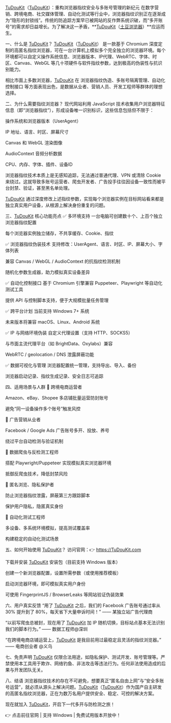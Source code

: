 <a href="https://www.tudoukit.com">TuDouKit</a>（<a href="https://www.tudoukit.com">TuDouKit</a>）：重构浏览器指纹安全与多账号管理的新纪元
在数字营销、跨境电商、社交媒体管理、自动化测试等行业中，浏览器指纹识别正在逐渐成为“隐形的封锁线”。传统的防追踪方案早已被网站的反作弊系统识破，而“多开账号”的需求却日益增长。为了解决这一矛盾，**<a href="https://www.tudoukit.com">TuDouKit</a>（<a href="https://www.tudoukit.com">土豆浏览器</a>）**应运而生。

一、什么是 <a href="https://www.tudoukit.com">TuDouKit</a>？
<a href="https://www.tudoukit.com">TuDouKit</a>（<a href="https://www.tudoukit.com">TuDouKit</a>） 是一款基于 Chromium 深度定制的高匿名指纹浏览器，可在一台计算机上模拟多个完全独立的浏览器环境。每个环境都可以自定义操作系统信息、浏览器版本、IP代理、WebRTC、字体、时区、Canvas、WebGL 等几十项硬件与软件指纹参数，达到极高的伪装性与抗识别能力。

相比市面上多数浏览器，<a href="https://www.tudoukit.com">TuDouKit</a> 在 浏览器指纹伪造、多账号隔离管理、自动化控制接口 等方面表现出色，是数据从业者、营销人员、开发工程师等群体的理想选择。

二、为什么需要指纹浏览器？
现代网站利用 JavaScript 技术收集用户浏览器特征信息（即“浏览器指纹”），形成设备唯一识别标识，这些信息包括但不限于：

操作系统和浏览器版本（UserAgent）

IP 地址、语言、时区、屏幕尺寸

Canvas 和 WebGL 渲染图像

AudioContext 音频分析数据

CPU、内存、字体、插件、设备ID

浏览器指纹技术本质上是无感知追踪，无法通过普通代理、VPN 或清除 Cookie 来绕过。这就导致多账号运营者、爬虫开发者、广告投手往往因设备一致性而被平台封禁、验证，甚至黑名单处理。

<a href="https://www.tudoukit.com">TuDouKit</a> 通过深度修改上述指纹参数，实现每个浏览器实例在目标网站看来都是独立真实用户设备，从根源上解决身份重复的问题。

三、<a href="https://www.tudoukit.com">TuDouKit</a> 核心功能亮点
✅ 多环境支持
一台电脑可创建数十个、上百个独立浏览器指纹配置

每个浏览器实例独立储存，不共享缓存、Cookie、指纹

✅ 浏览器指纹伪装技术
支持修改：UserAgent、语言、时区、IP、屏幕大小、字体列表

兼容 Canvas / WebGL / AudioContext 的抗指纹检测机制

随机化参数生成器，助力模拟真实设备差异

✅ 自动化控制接口
基于 Chromium 引擎兼容 Puppeteer、Playwright 等自动化测试工具

提供 API 与控制脚本支持，便于大规模批量任务管理

✅ 跨平台计划
当前支持 Windows 7+ 系统

未来版本将兼容 macOS、Linux、Android 系统

✅ IP 与网络环境伪装
自定义代理设置（支持 HTTP、SOCKS5）

与市面主流代理平台（如 BrightData、Oxylabs）兼容

WebRTC / geolocation / DNS 泄露屏蔽功能

✅ 数据可视化与管理
浏览器配置统一管理，支持导出、导入、备份

浏览器启动记录、指纹生成记录、安全日志可追踪

四、适用场景与人群
📌 跨境电商运营者

Amazon、eBay、Shopee 多店铺批量运营防封账号

避免“同一设备操作多个账号”触发风控

📌 广告营销从业者

Facebook / Google Ads 广告账号多开、投放、养号

绕过平台自动检测与验证机制

📌 数据爬虫与反检测工程师

搭配 Playwright/Puppeteer 实现模拟真实浏览器环境

抵御反爬虫技术，降低封禁风险

📌 匿名浏览、隐私保护者

防止浏览器指纹泄露，屏蔽第三方跟踪脚本

保护用户隐私，隐匿真实身份

📌 自动化测试工程师

多设备、多系统环境模拟，提高测试覆盖率

构建稳定的自动化测试场景

五、如何开始使用 <a href="https://www.tudoukit.com">TuDouKit</a>？
访问官网：👉 <a href="https://www.tudoukit.com">https://TuDouKit.com</a>

下载并安装 <a href="https://www.tudoukit.com">TuDouKit</a> 安装包（目前支持 Windows 版本）

创建一个新浏览器配置，设置所需参数（或使用推荐模板）

启动浏览器环境，即可模拟真实用户身份

可使用 FingerprintJS / BrowserLeaks 等网站验证伪装效果

六、用户真实反馈
“用了 <a href="https://www.tudoukit.com">TuDouKit</a> 之后，我们的 Facebook 广告账号通过率从 30% 提升到了 80%，每天省下大量申诉时间！”
—— 某独立站广告代理商

“以前写爬虫总被封，现在用了 <a href="https://www.tudoukit.com">TuDouKit</a> 加 IP 随机切换，目标站点基本无法识别我们的脚本行为。”
—— 数据工程师@深圳

“在跨境电商店铺运营上，<a href="https://www.tudoukit.com">TuDouKit</a> 是我目前用过最稳定且灵活的指纹浏览器。”
—— 电商创业者 @义乌

七、免责声明
<a href="https://www.tudoukit.com">TuDouKit</a> 仅限合法用途，如隐私保护、测试开发、账号管理等。严禁使用本工具用于欺诈、网络钓鱼、非法攻击等违法行为。任何非法使用造成的后果与开发团队无关。

八、结语
浏览器指纹技术的存在不可避免，想要真正“匿名自由上网”与“安全多账号运营”，就必须从源头上解决问题。<a href="https://www.tudoukit.com">TuDouKit</a>（<a href="https://www.tudoukit.com">TuDouKit</a>）作为国产自主研发的高匿名指纹浏览器，正在为数万名用户提供安全、稳定、可控的解决方案。

现在就加入 <a href="https://www.tudoukit.com">TuDouKit</a>，开启下一代多开与防检测之旅！

👉 点击前往官网 | 支持 Windows | 免费试用版本开放中！
